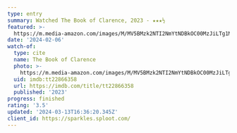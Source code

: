 ```yaml
---
type: entry
summary: Watched The Book of Clarence, 2023 - ★★★½
featured: >-
  https://m.media-amazon.com/images/M/MV5BMzk2NTI2NmYtNDBkOC00MzJiLTg1MDgtMTgyNjAwNDg5YjgwXkEyXkFqcGdeQXVyODE5NzE3OTE@._V1_SX300.jpg
date: '2024-02-06'
watch-of:
  type: cite
  name: The Book of Clarence
  photo: >-
    https://m.media-amazon.com/images/M/MV5BMzk2NTI2NmYtNDBkOC00MzJiLTg1MDgtMTgyNjAwNDg5YjgwXkEyXkFqcGdeQXVyODE5NzE3OTE@._V1_SX300.jpg
  uid: imdb:tt22866358
  url: https://imdb.com/title/tt22866358
  published: '2023'
progress: finished
rating: '3.5'
updated: '2024-03-13T16:36:20.345Z'
client_id: https://sparkles.sploot.com/
---
```

